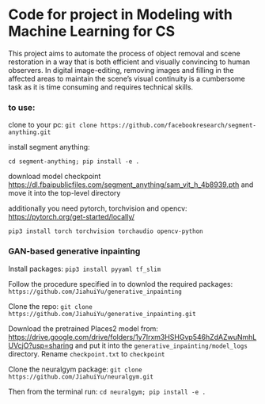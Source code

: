 # Code for project in Modeling with Machine Learning for CS
This project aims to automate the process of object removal and scene restoration in a way that is both efficient and visually convincing to human observers. In digital image-editing, removing images and filling in the affected areas to maintain the scene’s visual continuity is a cumbersome task as it is time consuming and requires technical skills.

### to use:

clone to your pc:
```git clone https://github.com/facebookresearch/segment-anything.git```

install segment anything:

```cd segment-anything; pip install -e .```

download model checkpoint https://dl.fbaipublicfiles.com/segment_anything/sam_vit_h_4b8939.pth and move it into the top-level directory

additionally you need pytorch, torchvision and opencv: https://pytorch.org/get-started/locally/

```pip3 install torch torchvision torchaudio opencv-python```


### GAN-based generative inpainting
Install packages:
```pip3 install pyyaml tf_slim```

Follow the procedure specified in to downlod the required packages: 
```https://github.com/JiahuiYu/generative_inpainting```

Clone the repo:
```git clone https://github.com/JiahuiYu/generative_inpainting.git```

Download the pretrained Places2 model from:
https://drive.google.com/drive/folders/1y7Irxm3HSHGvp546hZdAZwuNmhLUVcjO?usp=sharing
and put it into the ```generative_inpainting/model_logs``` directory. Rename ```checkpoint.txt``` to ```checkpoint```

Clone the neuralgym package:
```git clone https://github.com/JiahuiYu/neuralgym.git```

Then from the terminal run: 
```cd neuralgym; pip install -e .```

